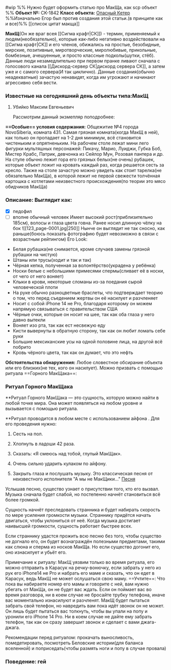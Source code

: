 #wip
%%
Нужно будет оформить статью про МакЩа, как scp объект
%%
**Объект №:** CK-1842
**Класс объекта:** [Опасный Кетер](https://scpfoundation.net/keter)
%%Изначально Егор был против создания этой статьи.(в принципе как и все)%%
[[список цитат макща]]

**МакЩ**(Он же враг всея [[Сигма крафт|СК]]) - термин, применяемый к людям(необязательно), которые как-либо негативно воздействовали на [[Сигма крафт|СК]] и его членов, обижались на простые, безобидные, мирские, позитивные, миротворческие, миролюбивые, прикольные, бомбезные, ачешуенные, и просто классные подколы(шутки, стёб). Данные люди незамедлительно при первом пранке ливают сначала с голосового канала [[Дискорд-сервер СК|дискорд сервера СК]], а затем уже и с самого сервера(И так циклично). Данные создания(обычно неадекватные) зачастую ненавидят, когда им угрожают и начинают агрессивно себя вести.

### **Известные на сегодняшний день объекты типа:МакЩ**
 1. Убийко Максим Евгеньевич
    
    Рассмотрим данный экзмепляр поподробнее:
    
**==Особые== условия содержания:** Общежитие №4 города NovoSiberia, комната 431. 
Самая грязная комната(когда МакЩ в ней), как только он пропадает на 1-2 дня минимум, всё становится чистеньким и опрятненьким. На рабочем столе лежат мини лего фигурки мультяшных персонажей: Пикачу, Марио, Луиджи, Губка Боб, Мистер Крабс, Патрик, девчонка из Сейлор Мун, Розовая пантера и др. 
На стуле обычно лежит гора его грязных белых(не очень) рубашек, которые объект ложит на кровать каждый раз, когда решается сесть за кресло. 
Также на столе зачастую можно увидеть как стоит тарелка(не обязательно МакЩа), в которой лежит не первой свежести толчённая картошка с котлетами неизвестного происхождения(по теории это мясо обидчиков МакЩа)

### **Описание:** Выглядит как:
- [x] педофил
- [ ] вполне обычный человек
 Имеет высокий рост(приблизительно 185см), волосы и глаза цвета говна.
 Ранее носил длинную  чёлку на бок
![[123_page-0001.jpg|250]]
Нынче он выглядит не так сносно, как раньше(боюсь показать фотографию будет невозможно в связи с возрастным рейтингом)
Его Look: 
- Белая рубашка(не снимается, кроме случаев замены грязной рубашки на чистую)
- Штаны или трусы(ходит и так и так)
- Чёрная кепка, полученная за волонтёрство(украдена у ребёнка)
- Носки белые с небольшими примесями спермы(сливает её в носки, от чего от него воняет)
- Клыки в крови, некоторые сломаны из-за поедания сырой человеческой плоти
- На руке обычно разноцветные браслеты, что подтверждает теорию о том, что перед съедением жертвы он её насилует и разчленяет
- Носит с собой iPhone 14 не Pro, благодаря которому он можем напрямую связываться с правительством США
- Чёрные очки, которые он носит на шее, так как оба глаза у него давно вытекли
- Воняет изо рта, так как ест несвежую еду
- Кисти вывернуты в обратную сторону, так как он любит ломать себе руки
- Большие мексиканские усы на одной половине лица, на другой всё побрито
- Кровь чёрного цвета, так как он думает, что это нефть



 **Обстоятельства обнаружения:**
 Любое словестное обсирание объекта или его близких(не тех, кого он насилует).
Можно призвать с помощью ритуала ==Горного МакЩака==:
 
### Ритуал Горного МакЩака
**Ритуал Горного МакЩака — это сущность, которую можно найти в любой точке мира. Она может появляться на любом уровне и вызывается с помощью ритуала.

**Ритуал проводится в любом месте с использованием айфона . Для его проведения нужно:

1. Сесть на пол.
    
2. Хлопнуть в ладоши 42 раза.
    
3. Сказать: «Я смеюсь над тобой, глупый МакЩак».
    
4. Очень сильно ударить кулаком по айфону.
    
5. Закрыть глаза и послушать музыку. Это классическая песня от неизвестного исполнителя "А мы не МакЩики..." [Песня](https://suno.com/song/d11d62c1-fc8e-44ad-aad2-f7f9fd6c5191)
    

Услышав песню, существо узнает о присутствии того, кто его вызвал. Музыка сначала будет слабой, но постепенно начнёт становиться всё более громкой.

Сущность начнёт преследовать странника и будет набирать скорость по мере усиления громкости музыки. Страннику придётся начать двигаться, чтобы уклониться от неё. Когда музыка достигает наивысшей громкости, сущность работает быстрее всех.

Если страннику удастся прожить всю песню без того, чтобы существо не догнало его, он будет вознаграждён полезными предметами, такими как слюна и сперма из носков МакЩа. Но если существо догонит его, оно изнасилует и убьёт его.

Примечание к ритуалу: МакЩ уязвим только во время ритуала, его можно отправить в Карасук на речку-вонючку, если забрать у него из рук его iPhone14 не Pro и набрать его маме и сказать, что он едет в Карасук, ведь МакЩ не может ослушаться свою маму.
  ==Учтите==: Что пока вы набираете номер его мамы и говорите с ней, вам нужно убегать от МакЩа, он не будет вас ждать. Если он поймает вас во время разговора, ни в коем случае не бросайте трубку телефона, иначе вас моментально изнасилуют и разчленят. МакЩ будет пытаться забрать свой телефон, но навредить вам пока идёт звонок он не может. Он лишь будет пытаться вас толкнуть, чтобы вы упали на попу и уронили его iPhone 14 Pro. Ни в коем случае не дайте ему забрать телефон, так как он сразу завершит звонок и сделает с вами джага-джага. 

Рекомендации перед ритуалом: прокачать выносливость, помедетировать, посмотреть Беловские истории(для баланса вселенной) и поприседать(чтобы размять ноги и попу в случае провала)


### Поведение: гей